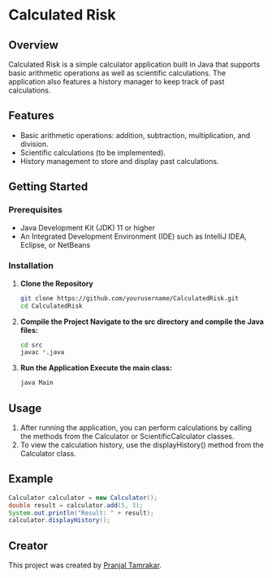 # Calculated Risk

## Overview
Calculated Risk is a simple calculator application built in Java that supports basic arithmetic operations as well as scientific calculations. The application also features a history manager to keep track of past calculations.

## Features
- Basic arithmetic operations: addition, subtraction, multiplication, and division.
- Scientific calculations (to be implemented).
- History management to store and display past calculations.

## Getting Started

### Prerequisites
- Java Development Kit (JDK) 11 or higher
- An Integrated Development Environment (IDE) such as IntelliJ IDEA, Eclipse, or NetBeans

### Installation

1. **Clone the Repository**
   ```bash
   git clone https://github.com/yourusername/CalculatedRisk.git
   cd CalculatedRisk
   ```
2. **Compile the Project Navigate to the src directory and compile the Java files:**
   ```bash
   cd src
   javac *.java
   ```
3. **Run the Application Execute the main class:**
   ```bash
   java Main
   ```
## Usage
1. After running the application, you can perform calculations by calling the methods from the Calculator or ScientificCalculator classes.
2. To view the calculation history, use the displayHistory() method from the Calculator class.

## Example
```java
Calculator calculator = new Calculator();
double result = calculator.add(5, 3);
System.out.println("Result: " + result);
calculator.displayHistory();
```
## Creator
This project was created by [Pranjal Tamrakar](https://github.com/PranjalTheCoder).
